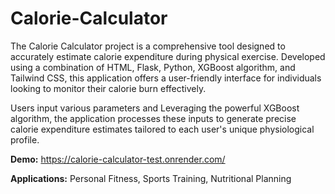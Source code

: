 # Calorie-Calculator

The Calorie Calculator project is a comprehensive tool designed to accurately estimate calorie expenditure during physical exercise. Developed using a combination of HTML, Flask, Python, XGBoost algorithm, and Tailwind CSS, this application offers a user-friendly interface for individuals looking to monitor their calorie burn effectively.

Users input various parameters and Leveraging the powerful XGBoost algorithm, the application processes these inputs to generate precise calorie expenditure estimates tailored to each user's unique physiological profile.

**Demo:** https://calorie-calculator-test.onrender.com/

**Applications:** Personal Fitness, Sports Training, Nutritional Planning




